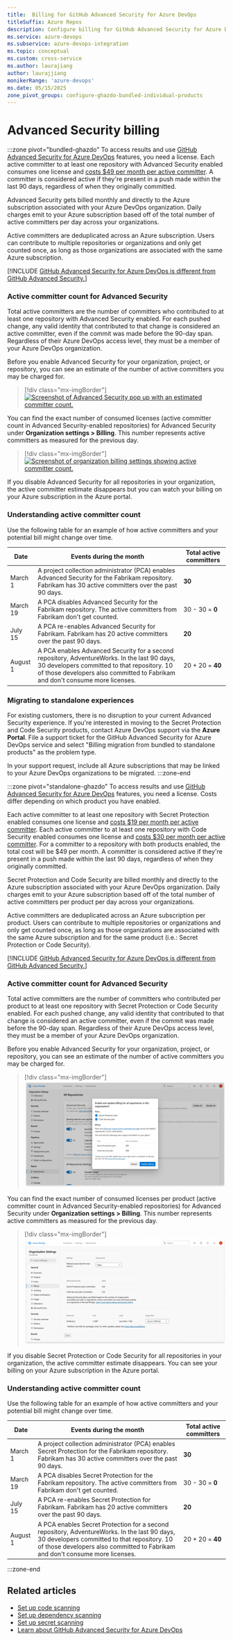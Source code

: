 ```yaml
---
title:  Billing for GitHub Advanced Security for Azure DevOps 
titleSuffix: Azure Repos
description: Configure billing for GitHub Advanced Security for Azure DevOps
ms.service: azure-devops
ms.subservice: azure-devops-integration
ms.topic: conceptual
ms.custom: cross-service
ms.author: laurajiang
author: laurajjiang
monikerRange: 'azure-devops'
ms.date: 05/15/2025
zone_pivot_groups: configure-ghazdo-bundled-individual-products
---
```


#  Advanced Security billing

:::zone pivot="bundled-ghazdo"
To access results and use [GitHub Advanced Security for Azure DevOps](configure-github-advanced-security-features.md) features, you need a license. Each active committer to at least one repository with Advanced Security enabled consumes one license and [costs $49 per month per active committer](https://azure.microsoft.com/products/devops/github-advanced-security#pricing). A committer is considered active if they're present in a push made within the last 90 days, regardless of when they originally committed. 

Advanced Security gets billed monthly and directly to the Azure subscription associated with your Azure DevOps organization. Daily charges emit to your Azure subscription based off of the total number of active committers per day across your organizations.

Active committers are deduplicated across an Azure subscription. Users can contribute to multiple repositories or organizations and only get counted once, as long as those organizations are associated with the same Azure subscription. 

[!INCLUDE [GitHub Advanced Security for Azure DevOps is different from GitHub Advanced Security.](includes/github-advanced-security.md)]

### Active committer count for Advanced Security 

Total active committers are the number of committers who contributed to at least one repository with Advanced Security enabled. For each pushed change, any valid identity that contributed to that change is considered an active committer, even if the commit was made before the 90-day span. Regardless of their Azure DevOps access level, they must be a member of your Azure DevOps organization.

Before you enable Advanced Security for your organization, project, or repository, you can see an estimate of the number of active committers you may be charged for. 

> [!div class="mx-imgBorder"]  
> [![Screenshot of Advanced Security pop up with an estimated committer count.](media/enable-github-advanced-security-project-committers.png)](media/enable-github-advanced-security-project-committers.png#lightbox)

You can find the exact number of consumed licenses (active committer count in Advanced Security-enabled repositories) for Advanced Security under **Organization settings > Billing**. This number represents active committers as measured for the previous day.

> [!div class="mx-imgBorder"]  
> [![Screenshot of organization billing settings showing active committer count.](./media/billing-active-committer-count.png)](./media/billing-active-committer-count.png#lightbox)

If you disable Advanced Security for all repositories in your organization, the active committer estimate disappears but you can watch your billing on your Azure subscription in the Azure portal.

### Understanding active committer count 
Use the following table for an example of how active committers and your potential bill might change over time.

| Date | Events during the month | Total active committers |
| ---------- | ----------- | ------ |
| March 1 | A project collection administrator (PCA) enables Advanced Security for the Fabrikam repository. Fabrikam has 30 active committers over the past 90 days. | **30** |
| March 19 | A PCA disables Advanced Security for the Fabrikam repository. The active committers from Fabrikam don't get counted.| 30 - 30 = **0** |
| July 15 | A PCA re-enables Advanced Security for Fabrikam. Fabrikam has 20 active committers over the past 90 days. | **20** |
| August 1 | A PCA enables Advanced Security for a second repository, AdventureWorks. In the last 90 days, 30 developers committed to that repository. 10 of those developers also committed to Fabrikam and don't consume more licenses. | 20 + 20 = **40** | 

### Migrating to standalone experiences 
For existing customers, there is no disruption to your current Advanced Security experience. If you're interested in moving to the Secret Protection and Code Security products, contact Azure DevOps support via the **Azure Portal**. File a support ticket for the GitHub Advanced Security for Azure DevOps service and select "Billing migration from bundled to standalone products" as the problem type. 

In your support request, include all Azure subscriptions that may be linked to your Azure DevOps organizations to be migrated.
:::zone-end 

:::zone pivot="standalone-ghazdo"
To access results and use [GitHub Advanced Security for Azure DevOps](configure-github-advanced-security-features.md) features, you need a license. Costs differ depending on which product you have enabled. 

Each active committer to at least one repository with Secret Protection enabled consumes one license and [costs $19 per month per active committer](https://azure.microsoft.com/products/devops/github-advanced-security#pricing). Each active committer to at least one repository with Code Security enabled consumes one license and [costs $30 per month per active committer](https://azure.microsoft.com/products/devops/github-advanced-security#pricing). For a committer to a repository with both products enabled, the total cost will be $49 per month. A committer is considered active if they're present in a push made within the last 90 days, regardless of when they originally committed. 

Secret Protection and Code Security are billed monthly and directly to the Azure subscription associated with your Azure DevOps organization. Daily charges emit to your Azure subscription based off of the total number of active committers per product per day across your organizations.

Active committers are deduplicated across an Azure subscription per product. Users can contribute to multiple repositories or organizations and only get counted once, as long as those organizations are associated with the same Azure subscription and for the same product (i.e.: Secret Protection or Code Security). 

[!INCLUDE [GitHub Advanced Security for Azure DevOps is different from GitHub Advanced Security.](includes/github-advanced-security.md)]

### Active committer count for Advanced Security 

Total active committers are the number of committers who contributed per product to at least one repository with Secret Protection or Code Security enabled. For each pushed change, any valid identity that contributed to that change is considered an active committer, even if the commit was made before the 90-day span. Regardless of their Azure DevOps access level, they must be a member of your Azure DevOps organization.

Before you enable Advanced Security for your organization, project, or repository, you can see an estimate of the number of active committers you may be charged for. 

> [!div class="mx-imgBorder"]  
> [![Screenshot of Advanced Security pop up with an estimated committee count.](media/adv-sec-organization-settings-billing-confirmation.png)](media/adv-sec-organization-settings-billing-confirmation.png#lightbox)

You can find the exact number of consumed licenses per product (active committer count in Advanced Security-enabled repositories) for Advanced Security under **Organization settings > Billing**. This number represents active committers as measured for the previous day.

> [!div class="mx-imgBorder"]  
> [![Screenshot of organization billing settings showing active committer count.](./media/adv-sec-organization-settings-billing.png)](./media/adv-sec-organization-settings-billing.png#lightbox)

If you disable Secret Protection or Code Security for all repositories in your organization, the active committer estimate disappears. You can see your billing on your Azure subscription in the Azure portal.

### Understanding active committer count 
Use the following table for an example of how active committers and your potential bill might change over time.

| Date | Events during the month | Total active committers |
| ---------- | ----------- | ------ |
| March 1 | A project collection administrator (PCA) enables Secret Protection for the Fabrikam repository. Fabrikam has 30 active committers over the past 90 days. | **30** |
| March 19 | A PCA disables Secret Protection for the Fabrikam repository. The active committers from Fabrikam don't get counted.| 30 - 30 = **0** |
| July 15 | A PCA re-enables Secret Protection for Fabrikam. Fabrikam has 20 active committers over the past 90 days. | **20** |
| August 1 | A PCA enables Secret Protection for a second repository, AdventureWorks. In the last 90 days, 30 developers committed to that repository. 10 of those developers also committed to Fabrikam and don't consume more licenses. | 20 + 20 = **40** |
:::zone-end

## Related articles

- [Set up code scanning](github-advanced-security-code-scanning.md)
- [Set up dependency scanning](github-advanced-security-dependency-scanning.md)
- [Set up secret scanning](github-advanced-security-secret-scanning.md)
- [Learn about GitHub Advanced Security for Azure DevOps](github-advanced-security-security-overview.md)

